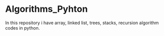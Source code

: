 # Algorithms_Pyhton
In this repository i have array, linked list, trees, stacks, recursion algorithm codes in python.
